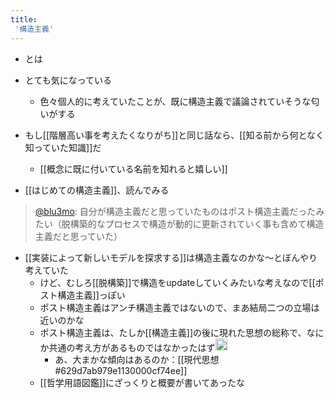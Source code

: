```yaml
---
title:
 '構造主義'
---
```


- とは
- とても気になっている
    - 色々個人的に考えていたことが、既に構造主義で議論されていそうな匂いがする

- もし[[階層高い事を考えたくなりがち]]と同じ話なら、[[知る前から何となく知っていた知識]]だ
    - [[概念に既に付いている名前を知れると嬉しい]]

- [[はじめての構造主義]]、読んでみる

> [@blu3mo](https://twitter.com/blu3mo/status/1533481423818338305): 自分が構造主義だと思っていたものはポスト構造主義だったみたい（脱構築的なプロセスで構造が動的に更新されていく事も含めて構造主義だと思っていた）
- [[実装によって新しいモデルを探求する]]は構造主義なのかな〜とぼんやり考えていた
    - けど、むしろ[[脱構築]]で構造をupdateしていくみたいな考えなので[[ポスト構造主義]]っぽい
    - ポスト構造主義はアンチ構造主義ではないので、まあ結局二つの立場は近いのかな
    - ポスト構造主義は、たしか[[構造主義]]の後に現れた思想の総称で、なにか共通の考え方があるものではなかったはず<img src='https://scrapbox.io/api/pages/blu3mo-public/takker/icon' alt='takker.icon' height="19.5"/>
        - あ、大まかな傾向はあるのか：[[現代思想#629d7ab979e1130000cf74ee]]
    - [[哲学用語図鑑]]にざっくりと概要が書いてあったな
